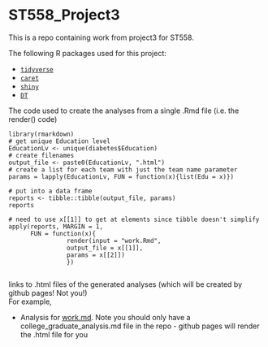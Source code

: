 # ST558_Project3

This is a repo containing work from project3 for ST558.

The following R packages used for this project:
+ [`tidyverse`](https://www.tidyverse.org/)  
+ [`caret`](https://cran.r-project.org/web/packages/caret/)
+ [`shiny`](https://cran.r-project.org/web/packages/shiny/index.html)
+ [`DT`](https://rstudio.github.io/DT/)

The code used to create the analyses from a single .Rmd file (i.e. the render() code)
```{r}
library(rmarkdown)
# get unique Education level
EducationLv <- unique(diabetes$Education)
# create filenames
output_file <- paste0(EducationLv, ".html")
# create a list for each team with just the team name parameter
params = lapply(EducationLv, FUN = function(x){list(Edu = x)})

# put into a data frame
reports <- tibble::tibble(output_file, params)
reports
                 
# need to use x[[1]] to get at elements since tibble doesn't simplify
apply(reports, MARGIN = 1,
      FUN = function(x){
				render(input = "work.Rmd", 
				output_file = x[[1]], 
				params = x[[2]])
 				})
                  
```                  

links to .html files of the generated analyses (which will be created by github pages! Not you!)  
For example,
+ Analysis for [work.md](work.html). 
Note you should only have a college_graduate_analysis.md file in the repo - github pages will render the .html file for you
